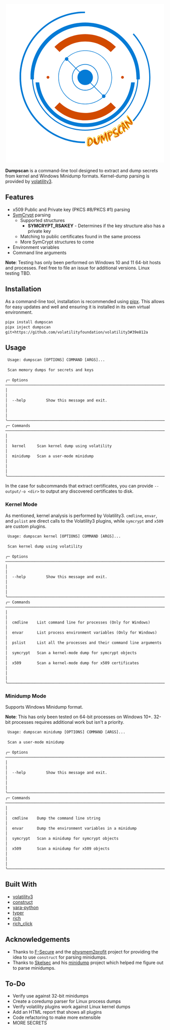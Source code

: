 
<p align="center">
  <img width="500" height="500" src="https://raw.githubusercontent.com/daddycocoaman/dumpscan/main/docs/dumpscan.png">
</p>

**Dumpscan** is a command-line tool designed to extract and dump secrets from kernel and Windows Minidump formats. Kernel-dump parsing is provided by [volatility3](https://github.com/volatilityfoundation/volatility3).

## Features

- x509 Public and Private key (PKCS #8/PKCS #1) parsing
- [SymCrypt](https://github.com/microsoft/SymCrypt) parsing
  - Supported structures
    - **SYMCRYPT_RSAKEY** - Determines if the key structure also has a private key
  - Matching to public certificates found in the same process
  - More SymCrypt structures to come
- Environment variables
- Command line arguments

**Note**: Testing has only been performed on Windows 10 and 11 64-bit hosts and processes. Feel free to file an issue for additional versions. Linux testing TBD.

## Installation

As a command-line tool, installation is recommended using [pipx](https://github.com/pypa/pipx). This allows for easy updates and well and ensuring it is installed in its own virtual environment.

```
pipx install dumpscan
pipx inject dumpscan git+https://github.com/volatilityfoundation/volatility3#39e812a
```

## Usage

```
 Usage: dumpscan [OPTIONS] COMMAND [ARGS]...

 Scan memory dumps for secrets and keys

╭─ Options ────────────────────────────────────────────────────────────────────────────────────────╮
│                                                                                                  │
│  --help         Show this message and exit.                                                      │
│                                                                                                  │
╰──────────────────────────────────────────────────────────────────────────────────────────────────╯
╭─ Commands ───────────────────────────────────────────────────────────────────────────────────────╮
│                                                                                                  │
│  kernel     Scan kernel dump using volatility                                                    │
│  minidump   Scan a user-mode minidump                                                            │
│                                                                                                  │
╰──────────────────────────────────────────────────────────────────────────────────────────────────╯
```

In the case for subcommands that extract certificates, you can provide `--output/-o <dir>` to output any discovered certificates to disk.  

### Kernel Mode

As mentioned, kernel analysis is performed by Volatility3. `cmdline`, `envar`, and `pslist` are direct calls to the Volatility3 plugins, while `symcrypt` and `x509` are custom plugins.

```
 Usage: dumpscan kernel [OPTIONS] COMMAND [ARGS]...

 Scan kernel dump using volatility

╭─ Options ────────────────────────────────────────────────────────────────────────────────────────╮
│                                                                                                  │
│  --help         Show this message and exit.                                                      │
│                                                                                                  │
╰──────────────────────────────────────────────────────────────────────────────────────────────────╯
╭─ Commands ───────────────────────────────────────────────────────────────────────────────────────╮
│                                                                                                  │
│  cmdline    List command line for processes (Only for Windows)                                   │
│  envar      List process environment variables (Only for Windows)                                │
│  pslist     List all the processes and their command line arguments                              │
│  symcrypt   Scan a kernel-mode dump for symcrypt objects                                         │
│  x509       Scan a kernel-mode dump for x509 certificates                                        │
│                                                                                                  │
╰──────────────────────────────────────────────────────────────────────────────────────────────────╯
```

### Minidump Mode

Supports Windows Minidump format.

**Note**: This has only been tested on 64-bit processes on Windows 10+. 32-bit processes requires additional work but isn't a priority.


```
 Usage: dumpscan minidump [OPTIONS] COMMAND [ARGS]...

 Scan a user-mode minidump

╭─ Options ────────────────────────────────────────────────────────────────────────────────────────╮
│                                                                                                  │
│  --help         Show this message and exit.                                                      │
│                                                                                                  │
╰──────────────────────────────────────────────────────────────────────────────────────────────────╯
╭─ Commands ───────────────────────────────────────────────────────────────────────────────────────╮
│                                                                                                  │
│  cmdline    Dump the command line string                                                         │
│  envar      Dump the environment variables in a minidump                                         │
│  symcrypt   Scan a minidump for symcrypt objects                                                 │
│  x509       Scan a minidump for x509 objects                                                     │
│                                                                                                  │
╰──────────────────────────────────────────────────────────────────────────────────────────────────╯
```

## Built With
- [volatility3](https://github.com/volatilityfoundation/volatility3)
- [construct](https://github.com/construct/construct)
- [yara-python](https://github.com/VirusTotal/yara-python)
- [typer](https://github.com/tiangolo/typer)
- [rich](https://github.com/Textualize/rich)
- [rich_click](https://github.com/ewels/rich-click)
  
## Acknowledgements
- Thanks to [F-Secure](https://github.com/FSecureLABS) and the [physmem2profit](https://github.com/FSecureLABS/physmem2profit) project for providing the idea to use `construct` for parsing minidumps.
- Thanks to [Skelsec](https://github.com/skelsec) and his [minidump](https://github.com/skelsec/minidump) project which helped me figure out to parse minidumps.


## To-Do

- Verify use against 32-bit minidumps
- Create a coredump parser for Linux process dumps
- Verify volatility plugins work against Linux kernel dumps
- Add an HTML report that shows all plugins
- Code refactoring to make more extensible
- MORE SECRETS